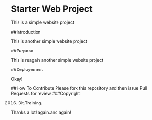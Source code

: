 # Starter Web Project

This is a simple website project

##Introduction

This is another simple website project

##Purpose

This is reagain another simple website project

##Deployement

Okay!

##How To Contribute
Please fork this repository and then issue Pull Requests for review
###Copyright

2016. Git.Training.

Thanks a lot! again.and again!
